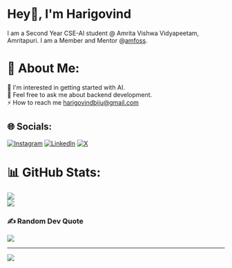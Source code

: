 # Hey👋, I'm Harigovind
I am a Second Year CSE-AI student @ Amrita Vishwa Vidyapeetam, Amritapuri. I am a Member and Mentor @[amfoss](https://amfoss.in/).

# 💫 About Me:
🤝 I'm interested in getting started with AI.<br>
💬 Feel free to ask me about backend development.<br>
⚡ How to reach me harigovindbiju@gmail.com


## 🌐 Socials:
[![Instagram](https://img.shields.io/badge/Instagram-%23E4405F.svg?logo=Instagram&logoColor=white)](https://instagram.com/_viserion7_) 
[![LinkedIn](https://img.shields.io/badge/LinkedIn-%230077B5.svg?logo=linkedin&logoColor=white)](https://linkedin.com/in/harigovindcb) 
[![X](https://img.shields.io/badge/X-black.svg?logo=X&logoColor=white)](https://x.com/_viserion7_) 

# 📊 GitHub Stats:
![](https://github-readme-streak-stats.herokuapp.com/?user=Viserion-7&theme=tokyonight&hide_border=false)<br/>
![](https://github-readme-stats.vercel.app/api/top-langs/?username=Viserion-7&theme=tokyonight&hide_border=false&include_all_commits=true&count_private=false&layout=compact)

### ✍️ Random Dev Quote
![](https://quotes-github-readme.vercel.app/api?type=horizontal&theme=radical)

---
[![](https://visitcount.itsvg.in/api?id=Viserion-7&icon=0&color=0)](https://visitcount.itsvg.in)

<!-- Proudly created with GPRM ( https://gprm.itsvg.in ) -->
